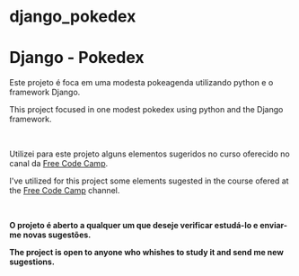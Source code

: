 # django_pokedex

<h1>Django - Pokedex</h1>

<p>Este projeto é foca em uma modesta pokeagenda utilizando python e o framework Django.</p>
<p>This project focused in one modest pokedex using python and the Django framework.</p>
<br>
<p>Utilizei para este projeto alguns elementos sugeridos no curso oferecido no canal da <a href="https://www.youtube.com/watch?v=F5mRW0jo-U4&list=WL&index=1&t=3569s" target="blank" alt="Free Code Camp - Python Django Web Framework - Full Course for Beginners">Free Code Camp</a>.</p>
<p>I've utilized for this project some elements sugested in the course ofered at the <a href="https://www.youtube.com/watch?v=F5mRW0jo-U4&list=WL&index=1&t=3569s" target="blank" alt="Free Code Camp - Python Django Web Framework - Full Course for Beginners">Free Code Camp</a> channel.</p>
<br>
<p><b>O projeto é aberto a qualquer um que deseje verificar estudá-lo e enviar-me novas sugestões.</b></p>
<p><b>The project is open to anyone who whishes to study it and send me new sugestions.</b></p>
